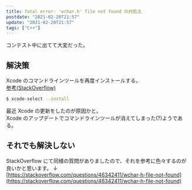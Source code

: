 ```yaml
---
title: fatal error- 'wchar.h' file not found の対処法
postdate: "2021-02-20T21:57"
update: "2021-02-20T21:57"
tags: ["C++"]
---
```


コンテスト中に出てて大変だった。

## 解決策

Xcode のコマンドラインツールを再度インストールする。  
[参考(StackOverflow)](https://stackoverflow.com/questions/26185978/macos-wchar-h-file-not-found)

```bash
$ xcode-select --install
```

最近 Xcode の更新をしたのが原因かと。  
Xcode のアップデートでコマンドラインツールが消えてしまった(?)ようである。

## それでも解決しない

StackOverflow にて同様の質問がありましたので、それを参考に色々するのが良いかと思います。
↓
[https://stackoverflow.com/questions/46342411/wchar-h-file-not-found](https://stackoverflow.com/questions/46342411/wchar-h-file-not-found)
